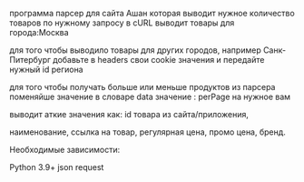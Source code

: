 программа парсер для сайта Ашан которая выводит нужное количество товаров по нужному запросу в cURL
выводит товары для города:Москва


для того чтобы выводило товары для других городов, например Санк-Питербург добавьте в headers свои cookie значения и передайте нужный id региона


для того чтобы получать больше или меньше продуктов из парсера поменяйше значение в словаре data значение : perPage на нужное вам


выводит аткие значения как:
id товара из сайта/приложения,

наименование,
ссылка на товар,
регулярная цена,
промо цена,
бренд.

Необходимые зависимости:

Python 3.9+
json
request